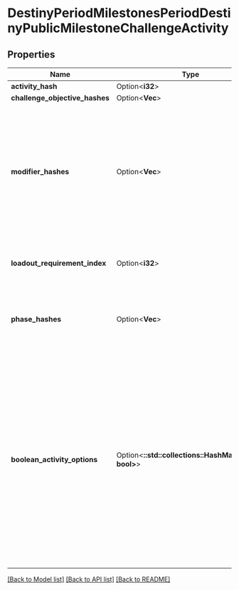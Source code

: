 # DestinyPeriodMilestonesPeriodDestinyPublicMilestoneChallengeActivity

## Properties

Name | Type | Description | Notes
------------ | ------------- | ------------- | -------------
**activity_hash** | Option<**i32**> |  | [optional]
**challenge_objective_hashes** | Option<**Vec<i32>**> |  | [optional]
**modifier_hashes** | Option<**Vec<i32>**> | If the activity has modifiers, this will be the list of modifiers that all variants have in common. Perform lookups against DestinyActivityModifierDefinition which defines the modifier being applied to get at the modifier data.  Note that, in the DestiyActivityDefinition, you will see many more modifiers than this being referred to: those are all *possible* modifiers for the activity, not the active ones. Use only the active ones to match what's really live. | [optional]
**loadout_requirement_index** | Option<**i32**> | If returned, this is the index into the DestinyActivityDefinition's \"loadouts\" property, indicating the currently active loadout requirements. | [optional]
**phase_hashes** | Option<**Vec<i32>**> | The ordered list of phases for this activity, if any. Note that we have no human readable info for phases, nor any entities to relate them to: relating these hashes to something human readable is up to you unfortunately. | [optional]
**boolean_activity_options** | Option<**::std::collections::HashMap<String, bool>**> | The set of activity options for this activity, keyed by an identifier that's unique for this activity (not guaranteed to be unique between or across all activities, though should be unique for every *variant* of a given *conceptual* activity: for instance, the original D2 Raid has many variant DestinyActivityDefinitions. While other activities could potentially have the same option hashes, for any given D2 base Raid variant the hash will be unique).  As a concrete example of this data, the hashes you get for Raids will correspond to the currently active \"Challenge Mode\".  We have no human readable information for this data, so it's up to you if you want to associate it with such info to show it. | [optional]

[[Back to Model list]](../README.md#documentation-for-models) [[Back to API list]](../README.md#documentation-for-api-endpoints) [[Back to README]](../README.md)


